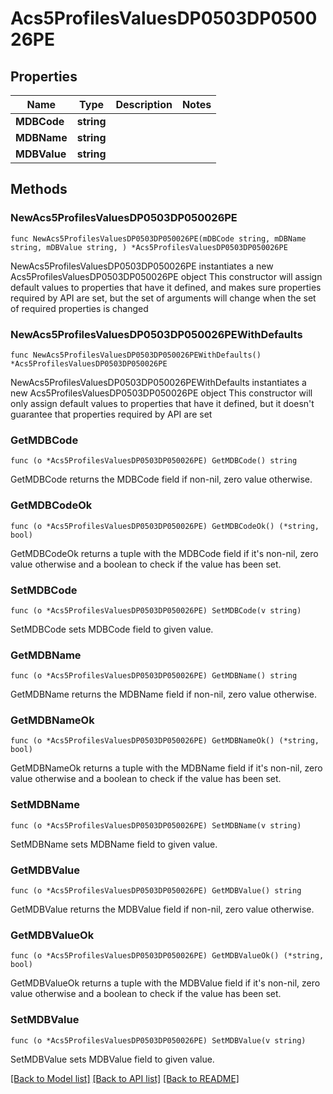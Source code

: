 # Acs5ProfilesValuesDP0503DP050026PE

## Properties

Name | Type | Description | Notes
------------ | ------------- | ------------- | -------------
**MDBCode** | **string** |  | 
**MDBName** | **string** |  | 
**MDBValue** | **string** |  | 

## Methods

### NewAcs5ProfilesValuesDP0503DP050026PE

`func NewAcs5ProfilesValuesDP0503DP050026PE(mDBCode string, mDBName string, mDBValue string, ) *Acs5ProfilesValuesDP0503DP050026PE`

NewAcs5ProfilesValuesDP0503DP050026PE instantiates a new Acs5ProfilesValuesDP0503DP050026PE object
This constructor will assign default values to properties that have it defined,
and makes sure properties required by API are set, but the set of arguments
will change when the set of required properties is changed

### NewAcs5ProfilesValuesDP0503DP050026PEWithDefaults

`func NewAcs5ProfilesValuesDP0503DP050026PEWithDefaults() *Acs5ProfilesValuesDP0503DP050026PE`

NewAcs5ProfilesValuesDP0503DP050026PEWithDefaults instantiates a new Acs5ProfilesValuesDP0503DP050026PE object
This constructor will only assign default values to properties that have it defined,
but it doesn't guarantee that properties required by API are set

### GetMDBCode

`func (o *Acs5ProfilesValuesDP0503DP050026PE) GetMDBCode() string`

GetMDBCode returns the MDBCode field if non-nil, zero value otherwise.

### GetMDBCodeOk

`func (o *Acs5ProfilesValuesDP0503DP050026PE) GetMDBCodeOk() (*string, bool)`

GetMDBCodeOk returns a tuple with the MDBCode field if it's non-nil, zero value otherwise
and a boolean to check if the value has been set.

### SetMDBCode

`func (o *Acs5ProfilesValuesDP0503DP050026PE) SetMDBCode(v string)`

SetMDBCode sets MDBCode field to given value.


### GetMDBName

`func (o *Acs5ProfilesValuesDP0503DP050026PE) GetMDBName() string`

GetMDBName returns the MDBName field if non-nil, zero value otherwise.

### GetMDBNameOk

`func (o *Acs5ProfilesValuesDP0503DP050026PE) GetMDBNameOk() (*string, bool)`

GetMDBNameOk returns a tuple with the MDBName field if it's non-nil, zero value otherwise
and a boolean to check if the value has been set.

### SetMDBName

`func (o *Acs5ProfilesValuesDP0503DP050026PE) SetMDBName(v string)`

SetMDBName sets MDBName field to given value.


### GetMDBValue

`func (o *Acs5ProfilesValuesDP0503DP050026PE) GetMDBValue() string`

GetMDBValue returns the MDBValue field if non-nil, zero value otherwise.

### GetMDBValueOk

`func (o *Acs5ProfilesValuesDP0503DP050026PE) GetMDBValueOk() (*string, bool)`

GetMDBValueOk returns a tuple with the MDBValue field if it's non-nil, zero value otherwise
and a boolean to check if the value has been set.

### SetMDBValue

`func (o *Acs5ProfilesValuesDP0503DP050026PE) SetMDBValue(v string)`

SetMDBValue sets MDBValue field to given value.



[[Back to Model list]](../README.md#documentation-for-models) [[Back to API list]](../README.md#documentation-for-api-endpoints) [[Back to README]](../README.md)


